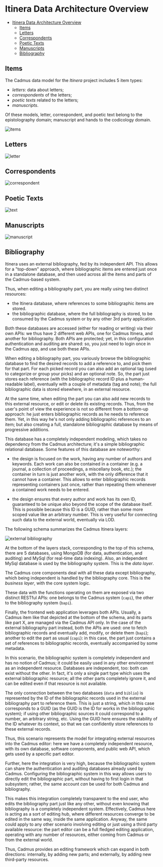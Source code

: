 # Itinera Data Architecture Overview

- [Itinera Data Architecture Overview](#itinera-data-architecture-overview)
  - [Items](#items)
  - [Letters](#letters)
  - [Correspondents](#correspondents)
  - [Poetic Texts](#poetic-texts)
  - [Manuscripts](#manuscripts)
  - [Bibliography](#bibliography)

## Items

The Cadmus data model for the _Itinera_ project includes 5 item types:

- *letters*: data about letters;
- *correspondents* of the letters;
- *poetic texts* related to the letters;
- *manuscripts*.

Of these models, letter, correspondent, and poetic text belong to the epistolography domain; manuscript and hands to the codicology domain.

![items](./images/models-items.png)

## Letters

![letter](./images/models-letter.png)

## Correspondents

![correspondent](./images/models-correspondent.png)

## Poetic Texts

![text](./images/models-text.png)

## Manuscripts

![manuscript](./images/models-ms.png)

## Bibliography

Itinera uses an external bibliography, fed by its independent API. This allows for a "top-down" approach, where bibliographic items are entered just once in a standalone database, and then used across all the items and parts of the Cadmus-based system.

Thus, when editing a bibliography part, you are really using two distinct resources:

- the Itinera database, where references to some bibliographic items are stored.
- the bibliographic database, where the full bibliography is stored, to be consumed by the Cadmus system or by any other 3rd party application.

Both these databases are accessed (either for reading or writing) via their own APIs: we thus have 2 different web APIs, one for Cadmus Itinera, and another for bibliography. Both APIs are protected; yet, in this configuration authentication and auditing are shared: so, you just need to login once in the Cadmus app, and use both these APIs.

When editing a bibliography part, you variously browse the bibliographic database to find the desired records to add a reference to, and pick them for that part. For each picked record you can also add an optional tag (used to categorize or group your picks) and an optional note. So, the part just stores each reference (with the bibliographic record ID plus a human-readable label), eventually with a couple of metadata (tag and note); the full bibliographic data is stored elsewhere, in an external resource.

At the same time, when editing the part you can also add new records to this external resource, or edit or delete its existing records. Thus, from the user's point of view the experience is not so different from a bottom-up approach: he just enters bibliographic records as he needs to reference them. Yet, in this way he's not only adding bibliographic references to an item; but also creating a full, standalone bibliographic database by means of progressive additions.

This database has a completely independent modeling, which takes no dependency from the Cadmus architecture; it's a simple bibliographic relational database. Some features of this database are noteworthy:

- the design is focused on the work, having any number of authors and keywords. Each work can also be contained in a container (e.g. a journal, a collection of proceedings, a miscellany book, etc.); the container in turn is just another work, with the only difference that it cannot have a container. This allows to enter bibliographic records representing containers just once, rather than repeating them whenever a contained work needs to be entered.

- the design ensures that every author and work has its own ID, guaranteed to be unique also beyond the scope of the database itself. This is possible because this ID is a GUID, rather than some more scoped value like an arbitrary number. This is very useful for connecting such data to the external world, eventually via LOD.

The following schema summarizes the Cadmus Itinera layers:

![external bibliography](./images/ext-bibliography.png)

At the bottom of the layers stack, corresponding to the top of this schema, there are 5 databases, using MongoDB (for data, authentication, and auditing) and MySql (for real-time data indexing). Also, an independent MySql database is used by the bibliography system. This is the _data layer_.

The Cadmus core components deal with all these data except bibliography, which being independent is handled by the bibliography core. This is the _business layer_, with the core system logic.

These data with the functions operating on them are exposed via two distinct RESTful APIs: one belongs to the Cadmus system (`capi`), the other to the bibliography system (`bapi`).

Finally, the frontend web application leverages both APIs. Usually, a Cadmus item like that depicted at the bottom of the schema, and its parts like part X, are managed via the Cadmus API only. In the case of the external bibliography part instead, both the APIs are used: one to fetch bibliographic records and eventually add, modify, or delete them (`bapi`); another to edit the part as usual (`capi`): in this case, the part just contains a set of references to bibliographic records, eventually accompanied by some metadata.

In this scenario, the bibliographic system is completely independent and has no notion of Cadmus; it could be easily used in any other environment as an independent resource. Databases are independent, too: both can exist without the other. In fact, it's only a single part type which uses the external bibliographic resource; all the other parts completely ignore it, and can be edited even if that resource is not available.

The only connection between the two databases (`data` and `biblio`) is represented by the ID of the bibliographic records used in the external bibliography part to reference them. This is just a string, which in this case corresponds to a GUID (as the GUID is the ID for works in the bibliographic system); if using other bibliographic sources it could correspond to a number, an arbitrary string, etc. Using the GUID here ensures the stability of the ID whatever its context, so that we can confidently store references to these external records.

Thus, this scenario represents the model for integrating external resources into the Cadmus editor: here we have a completely independent resource, with its own database, software components, and public web API, which gets used by a specific part editor.

Further, here the integration is very high, because the bibliographic system can share the authentication and auditing databases already used by Cadmus. Configuring the bibliographic system in this way allows users to directly edit the bibliographic part, without having to first login in that subsystem; rather, the same account _can_ be used for both Cadmus and bibliography.

This makes this integration completely transparent to the end user, who edits the bibliography part just like any other, without even knowing that bibliography is a completely independent system. Effectively, Cadmus here is acting as a sort of editing hub, where different resources converge to be edited in the same way, inside the same application. Anyway, the same could apply to any other scenario involving editing or just using a third party available resource: the part editor can be a full fledged editing application, operating with any number of resources, either coming from Cadmus or from the external world.

Thus, Cadmus provides an editing framework which can expand in both directions: internally, by adding new parts; and externally, by adding new third-party resources.
